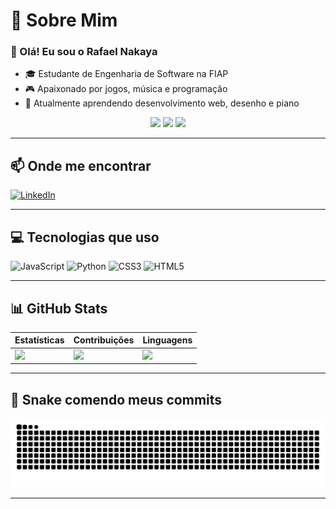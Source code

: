 <font face="Courier New"></font>

# 💫 Sobre Mim
### 👋 Olá! Eu sou o Rafael Nakaya

- 🎓 Estudante de Engenharia de Software na FIAP  
- 🎮 Apaixonado por jogos, música e programação  
- 🌱 Atualmente aprendendo desenvolvimento web, desenho e piano  

<p align="center">
  <img src="https://media2.giphy.com/media/YyKPbc5OOTSQE/giphy.gif" width="200" />
  <img src="https://media0.giphy.com/media/PkCDv7CIK8d2M/giphy.gif" width="200" />
  <img src="https://media1.giphy.com/media/WoWm8YzFQJg5i/giphy.gif" width="200" />
</p>

---

## 📫 Onde me encontrar
[![LinkedIn](https://img.shields.io/badge/LinkedIn-%230077B5.svg?style=for-the-badge&logo=linkedin&logoColor=white)](https://www.linkedin.com/in/rafael-nakaya-548564355/)

---

## 💻 Tecnologias que uso
![JavaScript](https://img.shields.io/badge/javascript-%23323330.svg?style=for-the-badge&logo=javascript&logoColor=%23F7DF1E)
![Python](https://img.shields.io/badge/python-3670A0?style=for-the-badge&logo=python&logoColor=ffdd54)
![CSS3](https://img.shields.io/badge/css3-%231572B6.svg?style=for-the-badge&logo=css3&logoColor=white)
![HTML5](https://img.shields.io/badge/html5-%23E34F26.svg?style=for-the-badge&logo=html5&logoColor=white)

---

## 📊 GitHub Stats

| Estatísticas | Contribuições | Linguagens |
|--------------|----------------|------------|
| ![](https://github-readme-stats.vercel.app/api?username=rflnky&theme=dark&hide_border=false&include_all_commits=false&count_private=false) | ![](https://nirzak-streak-stats.vercel.app/?user=rflnky&theme=dark&hide_border=false) | ![](https://github-readme-stats.vercel.app/api/top-langs/?username=rflnky&theme=dark&hide_border=false&include_all_commits=false&count_private=false&layout=compact) |

---

## 🐍 Snake comendo meus commits

![snake gif](https://github.com/rflnky/rflnky/blob/output/github-contribution-grid-snake.svg)

---

<!-- Proudly created with GPRM ( https://gprm.itsvg.in ) -->
